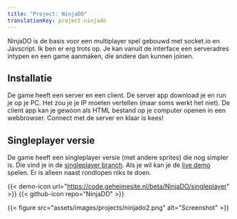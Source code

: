 ```yaml
---
title: "Project: NinjaDO"
translationKey: project-ninjado
---
```


NinjaDO is de basis voor een multiplayer spel gebouwd met socket.io en Javscript. Ik ben er erg trots op. Je kan vanuit de interface een serveradres intypen en een game aanmaken, die andere dan kunnen joinen.

## Installatie

De game heeft een server en een client. De server app download je en run je op je PC. Het zou je je IP moeten vertellen (maar soms werkt het niet). De client app kan je gewoon als HTML bestand op je computer openen in een webbrowser. Connect met de server en klaar is kees!

## Singleplayer versie

De game heeft een singleplayer versie (met andere sprites) die nog simpler is. Die vind je in de [singleplayer branch](https://github.com/RobinBoers/NinjaDO/tree/singleplayer). Als je wil kan je de [live demo](https://code.geheimesite.nl/beta/NinjaDO/singleplayer) spelen. Er is alleen naast rondlopen niks te doen.

{{< demo-icon url="https://code.geheimesite.nl/beta/NinjaDO/singleplayer" >}} {{< github-icon repo="NinjaDO" >}}

{{< figure src="assets/images/projects/ninjado2.png" alt="Screenshot" >}}
